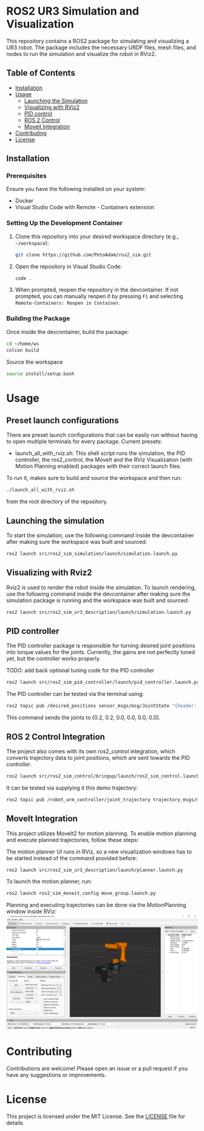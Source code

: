 # ROS2 UR3 Simulation and Visualization

This repository contains a ROS2 package for simulating and visualizing a UR3 robot. The package includes the necessary URDF files, mesh files, and nodes to run the simulation and visualize the robot in RViz2.

## Table of Contents

- [Installation](#installation)
- [Usage](#usage)
  - [Launching the Simulation](#launching-the-simulation)
  - [Visualizing with RViz2](#visualizing-with-rviz2)
  - [PID control](#pid-controller)
  - [ROS 2 Control](#ros-2-control-integration)
  - [Moveit Integration](#moveit-integration)
- [Contributing](#contributing)
- [License](#license)

## Installation

### Prerequisites

Ensure you have the following installed on your system:

- Docker
- Visual Studio Code with Remote - Containers extension

### Setting Up the Development Container

1. Clone this repository into your desired workspace directory (e.g., `~/workspace`):

    ```bash
    git clone https://github.com/PetoAdam/ros2_sim.git
    ```

2. Open the repository in Visual Studio Code:

    ```bash
    code .
    ```

3. When prompted, reopen the repository in the devcontainer. If not prompted, you can manually reopen it by pressing `F1` and selecting `Remote-Containers: Reopen in Container`.

### Building the Package

Once inside the devcontainer, build the package:

```bash
cd ~/home/ws
colcon build
```

Source the workspace
```bash
source install/setup.bash
```

# Usage

## Preset launch configurations

There are preset launch configurations that can be easily run without having to open multiple terminals for every package. Current presets:
 - launch_all_with_rviz.sh: This shell script runs the simulation, the PID controller, the ros2_control, the MoveIt and the RViz Visualization (with Motion Planning enabled) packages with their correct launch files.

 To run it, makes sure to build and source the workspace and then run:

 ```bash
./launch_all_with_rviz.sh
 ```

 from the root directory of the repository.

## Launching the simulation

To start the simulation, use the following command inside the devcontainer after making sure the workspace was built and sourced:

```bash
ros2 launch src/ros2_sim_simulation/launch/simulation.launch.py
```

## Visualizing with Rviz2

Rviz2 is used to render the robot inside the simulation. To launch rendering, use the following command inside the devcontainer after making sure the simulation package is running and the workspace was built and sourced:

```bash
ros2 launch src/ros2_sim_ur3_description/launch/simulation.launch.py
```

## PID controller

The PID controller package is responsible for turning desired joint positions into torque values for the joints. Currently, the gains are not perfectly tuned yet, but the controller works properly.

TODO: add back optional tuning code for the PID controller

```bash
ros2 launch src/ros2_sim_pid_controller/launch/pid_controller.launch.py
```

The PID controller can be tested via the terminal using:

```bash
ros2 topic pub /desired_positions sensor_msgs/msg/JointState "{header: {stamp: {sec: 0, nanosec: 0}}, name: [shoulder_pan_joint', 'shoulder_lift_joint', 'elbow_joint', 'wrist_1_joint', 'wrist_2_joint', 'wrist_3_joint'], position: [0.2, 0.2, 0.0, 0.0, 0.0, 0.0]}"
```

This command sends the joints to [0.2, 0.2, 0.0, 0.0, 0.0, 0.0].

## ROS 2 Control Integration

The project also comes with its own ros2_control integration, which converts trajectory data to joint positions, which are sent towards the PID controller.

```bash
ros2 launch src/ros2_sim_control/bringup/launch/ros2_sim_control.launch.py 
```

It can be tested via supplying it this demo trajectory:

```bash
ros2 topic pub /robot_arm_controller/joint_trajectory trajectory_msgs/msg/JointTrajectory "{header: {stamp: {sec: 0, nanosec: 0}, frame_id: base_link}, joint_names: ['shoulder_pan_joint', 'shoulder_lift_joint', 'elbow_joint', 'wrist_1_joint', 'wrist_2_joint', 'wrist_3_joint'], points: [{positions: [0, 0, 0, 0, 0, 0], velocities: [], accelerations: [], effort: [], time_from_start: {sec: 0, nanosec: 0}}, {positions: [0.8, 0.8, 0, 0, 0, 0], velocities: [], accelerations: [], effort: [], time_from_start: {sec: 3, nanosec: 0}}, {positions: [0, 0, 0, 0, 0, 0], velocities: [], accelerations: [], effort: [], time_from_start: {sec: 6, nanosec: 0}}]}" --once
```

## MoveIt Integration

This project utilizes MoveIt2 for motion planning. To enable motion planning and execute planned trajectories, follow these steps:

The motion planner UI runs in RViz, so a new visualization windows has to be started instead of the command provided before:

```bash
ros2 launch src/ros2_sim_ur3_description/launch/planner.launch.py
```

To launch the motion planner, run:

```bash
ros2 launch ros2_sim_moveit_config move_group.launch.py
```

Planning and executing trajectories can be done via the MotionPlanning window inside RViz:
![rviz.png](resources/images/rviz.png)


# Contributing

Contributions are welcome! Please open an issue or a pull request if you have any suggestions or improvements.

# License

This project is licensed under the MIT License. See the [LICENSE](LICENSE) file for details.